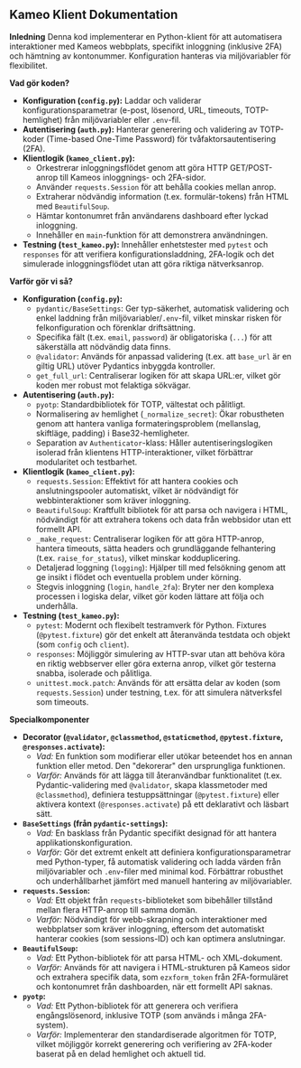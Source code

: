 ## Kameo Klient Dokumentation

**Inledning**
Denna kod implementerar en Python-klient för att automatisera interaktioner med Kameos webbplats, specifikt inloggning (inklusive 2FA) och hämtning av kontonummer. Konfiguration hanteras via miljövariabler för flexibilitet.

**Vad gör koden?**

*   **Konfiguration (`config.py`):** Laddar och validerar konfigurationsparametrar (e-post, lösenord, URL, timeouts, TOTP-hemlighet) från miljövariabler eller `.env`-fil.
*   **Autentisering (`auth.py`):** Hanterar generering och validering av TOTP-koder (Time-based One-Time Password) för tvåfaktorsautentisering (2FA).
*   **Klientlogik (`kameo_client.py`):**
    *   Orkestrerar inloggningsflödet genom att göra HTTP GET/POST-anrop till Kameos inloggnings- och 2FA-sidor.
    *   Använder `requests.Session` för att behålla cookies mellan anrop.
    *   Extraherar nödvändig information (t.ex. formulär-tokens) från HTML med `BeautifulSoup`.
    *   Hämtar kontonumret från användarens dashboard efter lyckad inloggning.
    *   Innehåller en `main`-funktion för att demonstrera användningen.
*   **Testning (`test_kameo.py`):** Innehåller enhetstester med `pytest` och `responses` för att verifiera konfigurationsladdning, 2FA-logik och det simulerade inloggningsflödet utan att göra riktiga nätverksanrop.

**Varför gör vi så?**

*   **Konfiguration (`config.py`):**
    *   `pydantic/BaseSettings`: Ger typ-säkerhet, automatisk validering och enkel laddning från miljövariabler/`.env`-fil, vilket minskar risken för felkonfiguration och förenklar driftsättning.
    *   Specifika fält (t.ex. `email`, `password`) är obligatoriska (`...`) för att säkerställa att nödvändig data finns.
    *   `@validator`: Används för anpassad validering (t.ex. att `base_url` är en giltig URL) utöver Pydantics inbyggda kontroller.
    *   `get_full_url`: Centraliserar logiken för att skapa URL:er, vilket gör koden mer robust mot felaktiga sökvägar.
*   **Autentisering (`auth.py`):**
    *   `pyotp`: Standardbibliotek för TOTP, vältestat och pålitligt.
    *   Normalisering av hemlighet (`_normalize_secret`): Ökar robustheten genom att hantera vanliga formateringsproblem (mellanslag, skiftläge, padding) i Base32-hemligheter.
    *   Separation av `Authenticator`-klass: Håller autentiseringslogiken isolerad från klientens HTTP-interaktioner, vilket förbättrar modularitet och testbarhet.
*   **Klientlogik (`kameo_client.py`):**
    *   `requests.Session`: Effektivt för att hantera cookies och anslutningspooler automatiskt, vilket är nödvändigt för webbinteraktioner som kräver inloggning.
    *   `BeautifulSoup`: Kraftfullt bibliotek för att parsa och navigera i HTML, nödvändigt för att extrahera tokens och data från webbsidor utan ett formellt API.
    *   `_make_request`: Centraliserar logiken för att göra HTTP-anrop, hantera timeouts, sätta headers och grundläggande felhantering (t.ex. `raise_for_status`), vilket minskar kodduplicering.
    *   Detaljerad loggning (`logging`): Hjälper till med felsökning genom att ge insikt i flödet och eventuella problem under körning.
    *   Stegvis inloggning (`login`, `handle_2fa`): Bryter ner den komplexa processen i logiska delar, vilket gör koden lättare att följa och underhålla.
*   **Testning (`test_kameo.py`):**
    *   `pytest`: Modernt och flexibelt testramverk för Python. Fixtures (`@pytest.fixture`) gör det enkelt att återanvända testdata och objekt (som `config` och `client`).
    *   `responses`: Möjliggör simulering av HTTP-svar utan att behöva köra en riktig webbserver eller göra externa anrop, vilket gör testerna snabba, isolerade och pålitliga.
    *   `unittest.mock.patch`: Används för att ersätta delar av koden (som `requests.Session`) under testning, t.ex. för att simulera nätverksfel som timeouts.

**Specialkomponenter**

*   **Decorator (`@validator`, `@classmethod`, `@staticmethod`, `@pytest.fixture`, `@responses.activate`):**
    *   *Vad:* En funktion som modifierar eller utökar beteendet hos en annan funktion eller metod. Den "dekorerar" den ursprungliga funktionen.
    *   *Varför:* Används för att lägga till återanvändbar funktionalitet (t.ex. Pydantic-validering med `@validator`, skapa klassmetoder med `@classmethod`), definiera testuppsättningar (`@pytest.fixture`) eller aktivera kontext (`@responses.activate`) på ett deklarativt och läsbart sätt.
*   **`BaseSettings` (från `pydantic-settings`):**
    *   *Vad:* En basklass från Pydantic specifikt designad för att hantera applikationskonfiguration.
    *   *Varför:* Gör det extremt enkelt att definiera konfigurationsparametrar med Python-typer, få automatisk validering och ladda värden från miljövariabler och `.env`-filer med minimal kod. Förbättrar robusthet och underhållbarhet jämfört med manuell hantering av miljövariabler.
*   **`requests.Session`:**
    *   *Vad:* Ett objekt från `requests`-biblioteket som bibehåller tillstånd mellan flera HTTP-anrop till samma domän.
    *   *Varför:* Nödvändigt för webb-skrapning och interaktioner med webbplatser som kräver inloggning, eftersom det automatiskt hanterar cookies (som sessions-ID) och kan optimera anslutningar.
*   **`BeautifulSoup`:**
    *   *Vad:* Ett Python-bibliotek för att parsa HTML- och XML-dokument.
    *   *Varför:* Används för att navigera i HTML-strukturen på Kameos sidor och extrahera specifik data, som `ezxform_token` från 2FA-formuläret och kontonumret från dashboarden, när ett formellt API saknas.
*   **`pyotp`:**
    *   *Vad:* Ett Python-bibliotek för att generera och verifiera engångslösenord, inklusive TOTP (som används i många 2FA-system).
    *   *Varför:* Implementerar den standardiserade algoritmen för TOTP, vilket möjliggör korrekt generering och verifiering av 2FA-koder baserat på en delad hemlighet och aktuell tid.
